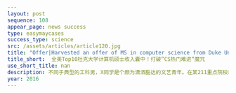 ```yaml
---
layout: post
sequence: 108
appear_page: news success
type: easymaycases
success_type: science
src: /assets/articles/article120.jpg
title: "Offer|Harvested an offer of MS in computer science from Duke University! "
title_short:  全美Top10杜克大学计算机硕士收入囊中！打破”CS热门难进“魔咒
use_short_title: nan
description: 不同于典型的工科男，X同学是个颇为潇洒豁达的文艺青年。在某211重点院校就读的他，虽然成绩平平，但课外的社团活动、志愿者活动做了不少。可是在确定准备赴美读研之后，在心底的名校梦想面前，他却很难继续保持佛系。因此，他找到易美教育，希望美国本土最优秀的专业留学咨询团队能带着他为心底最深处的梦想努力拼搏一把。
year: 2016
---
```


